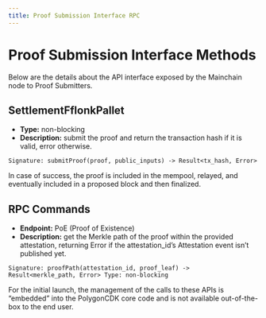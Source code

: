 ```yaml
---
title: Proof Submission Interface RPC
---
```


# Proof Submission Interface Methods
Below are the details about the API interface exposed by the Mainchain node to Proof Submitters.  

## SettlementFflonkPallet
- **Type:** non-blocking
- **Description:** submit the proof and return the transaction hash if it is valid, error otherwise.
```
Signature: submitProof(proof, public_inputs) -> Result<tx_hash, Error>
```

In case of success, the proof is included in the mempool, relayed, and eventually included in a proposed block and then finalized.


## RPC Commands
- **Endpoint:** PoE (Proof of Existence)
- **Description:** get the Merkle path of the proof within the provided attestation, returning Error if the attestation_id’s Attestation event isn’t published yet.
```
Signature: proofPath(attestation_id, proof_leaf) -> Result<merkle_path, Error> Type: non-blocking
```

For the initial launch, the management of the calls to these APIs is “embedded” into the PolygonCDK core code and is not available out-of-the-box to the end user.
